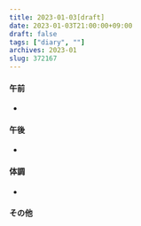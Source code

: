 ```yaml
---
title: 2023-01-03[draft]
date: 2023-01-03T21:00:00+09:00
draft: false
tags: ["diary", ""]
archives: 2023-01
slug: 372167
---
```

#### 午前
- 
#### 午後
- 
#### 体調
- 
#### その他